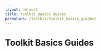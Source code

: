 ```yaml
---
layout: default
title: Toolkit Basics Guides
permalink: /toolkit/toolkit_basics_guides/
---
```


# Toolkit Basics Guides
